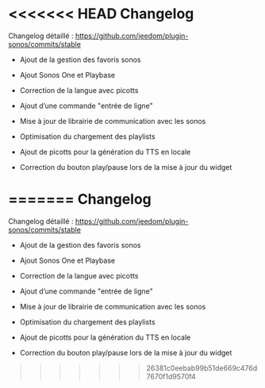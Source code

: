<<<<<<< HEAD
Changelog
=========

Changelog détaillé :
<https://github.com/jeedom/plugin-sonos/commits/stable>

- 	Ajout de la gestion des favoris sonos

-   Ajout Sonos One et Playbase

-   Correction de la langue avec picotts

-   Ajout d’une commande "entrée de ligne"

-   Mise à jour de librairie de communication avec les sonos

-   Optimisation du chargement des playlists

-   Ajout de picotts pour la génération du TTS en locale

-   Correction du bouton play/pause lors de la mise à jour du widget


=======
Changelog
=========

Changelog détaillé :
<https://github.com/jeedom/plugin-sonos/commits/stable>

- 	Ajout de la gestion des favoris sonos

-   Ajout Sonos One et Playbase

-   Correction de la langue avec picotts

-   Ajout d’une commande "entrée de ligne"

-   Mise à jour de librairie de communication avec les sonos

-   Optimisation du chargement des playlists

-   Ajout de picotts pour la génération du TTS en locale

-   Correction du bouton play/pause lors de la mise à jour du widget


>>>>>>> 26381c0eebab99b51de669c476d7670f1d9570f4
